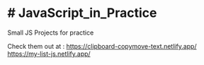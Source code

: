 # # JavaScript_in_Practice
Small JS Projects for practice                                       

Check them out at : 
https://clipboard-copymove-text.netlify.app/ 
https://my-list-js.netlify.app/
